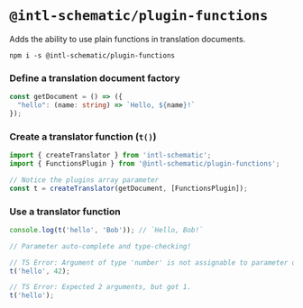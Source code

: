 # `@intl-schematic/plugin-functions`<!-- omit from toc -->

Adds the ability to use plain functions in translation documents.

`npm i -s @intl-schematic/plugin-functions`

### Define a translation document factory

```ts
const getDocument = () => ({
  "hello": (name: string) => `Hello, ${name}!`
});
```

### Create a translator function (`t()`)

```ts
import { createTranslator } from 'intl-schematic';
import { FunctionsPlugin } from '@intl-schematic/plugin-functions';

// Notice the plugins array parameter
const t = createTranslator(getDocument, [FunctionsPlugin]);
```

### Use a translator function

```ts
console.log(t('hello', 'Bob')); // `Hello, Bob!`

// Parameter auto-complete and type-checking!

// TS Error: Argument of type 'number' is not assignable to parameter of type 'string'.
t('hello', 42);

// TS Error: Expected 2 arguments, but got 1.
t('hello');
```
